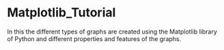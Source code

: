 # Matplotlib_Tutorial
In this the different types of graphs are created using the Matplotlib library of Python and different properties and features of the graphs.
